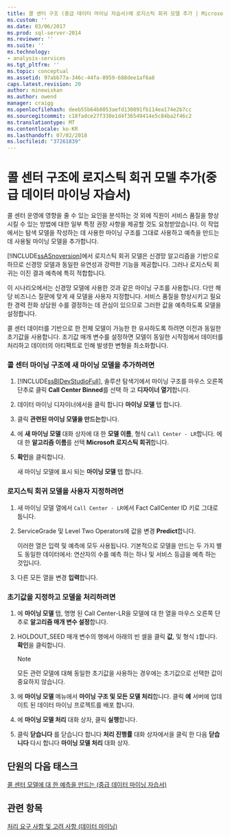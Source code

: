 ```yaml
---
title: 콜 센터 구조 (중급 데이터 마이닝 자습서)에 로지스틱 회귀 모델 추가 | Microsoft Docs
ms.custom: ''
ms.date: 03/06/2017
ms.prod: sql-server-2014
ms.reviewer: ''
ms.suite: ''
ms.technology:
- analysis-services
ms.tgt_pltfrm: ''
ms.topic: conceptual
ms.assetid: 97abb77a-346c-44fa-8959-688dee1af6a8
caps.latest.revision: 20
author: minewiskan
ms.author: owend
manager: craigg
ms.openlocfilehash: deeb55b64b8053aefd130891fb114ea174e2b7cc
ms.sourcegitcommit: c18fadce27f330e1d4f36549414e5c84ba2f46c2
ms.translationtype: MT
ms.contentlocale: ko-KR
ms.lasthandoff: 07/02/2018
ms.locfileid: "37261839"
---
```

# <a name="adding-a-logistic-regression-model-to-the-call-center-structure-intermediate-data-mining-tutorial"></a>콜 센터 구조에 로지스틱 회귀 모델 추가(중급 데이터 마이닝 자습서)
  콜 센터 운영에 영향을 줄 수 있는 요인을 분석하는 것 외에 직원이 서비스 품질을 향상시킬 수 있는 방법에 대한 일부 특정 권장 사항을 제공할 것도 요청받았습니다. 이 작업에서는 탐색 모델을 작성하는 데 사용한 마이닝 구조를 그대로 사용하고 예측을 만드는 데 사용될 마이닝 모델을 추가합니다.  
  
 [!INCLUDE[ssASnoversion](../includes/ssasnoversion-md.md)]에서 로지스틱 회귀 모델은 신경망 알고리즘을 기반으로 하므로 신경망 모델과 동일한 유연성과 강력한 기능을 제공합니다. 그러나 로지스틱 회귀는 이진 결과 예측에 특히 적합합니다.  
  
 이 시나리오에서는 신경망 모델에 사용한 것과 같은 마이닝 구조를 사용합니다. 다만 해당 비즈니스 질문에 맞게 새 모델을 사용자 지정합니다. 서비스 품질을 향상시키고 필요한 경력 전화 상담원 수를 결정하는 데 관심이 있으므로 그러한 값을 예측하도록 모델을 설정합니다.  
  
 콜 센터 데이터를 기반으로 한 전체 모델이 가능한 한 유사하도록 하려면 이전과 동일한 초기값을 사용합니다. 초기값 매개 변수를 설정하면 모델이 동일한 시작점에서 데이터를 처리하고 데이터의 아티팩트로 인해 발생한 변형을 최소화합니다.  
  
### <a name="to-add-a-new-mining-model-to-the-call-center-mining-structure"></a>콜 센터 마이닝 구조에 새 마이닝 모델을 추가하려면  
  
1.  [!INCLUDE[ssBIDevStudioFull](../includes/ssbidevstudiofull-md.md)], 솔루션 탐색기에서 마이닝 구조를 마우스 오른쪽 단추로 클릭 **Call Center Binned**를 선택 하 고 **디자이너 열기**합니다.  
  
2.  데이터 마이닝 디자이너에서을 클릭 합니다 **마이닝 모델** 탭 합니다.  
  
3.  클릭 **관련된 마이닝 모델을 만드는**합니다.  
  
4.  에 **새 마이닝 모델** 대화 상자에 대 한 **모델 이름**, 형식 `Call Center - LR`합니다.  에 대 한 **알고리즘 이름**를 선택 **Microsoft 로지스틱 회귀**합니다.  
  
5.  **확인**을 클릭합니다.  
  
     새 마이닝 모델에 표시 되는 **마이닝 모델** 탭 합니다.  
  
### <a name="to-customize-the-logistic-regression-model"></a>로지스틱 회귀 모델을 사용자 지정하려면  
  
1.  새 마이닝 모델 열에서 `Call Center - LR`에서 Fact CallCenter ID 키로 그대로 둡니다.  
  
2.  ServiceGrade 및 Level Two Operators에 값을 변경 **Predict**합니다.  
  
     이러한 열은 입력 및 예측에 모두 사용됩니다. 기본적으로 모델을 만드는 두 가지 별도 동일한 데이터에서: 연산자의 수를 예측 하는 하나 및 서비스 등급을 예측 하는 것입니다.  
  
3.  다른 모든 열을 변경 **입력**합니다.  
  
### <a name="to-specify-the-seed-and-process-the-models"></a>초기값을 지정하고 모델을 처리하려면  
  
1.  에 **마이닝 모델** 탭, 명명 된 Call Center-LR을 모델에 대 한 열을 마우스 오른쪽 단추로 **알고리즘 매개 변수 설정**합니다.  
  
2.  HOLDOUT_SEED 매개 변수의 행에서 아래의 빈 셀을 클릭 **값**, 및 형식 `1`합니다. **확인**을 클릭합니다.  
  
    > [!NOTE]  
    >  모든 관련 모델에 대해 동일한 초기값을 사용하는 경우에는 초기값으로 선택한 값이 중요하지 않습니다.  
  
3.  에 **마이닝 모델** 메뉴에서 **마이닝 구조 및 모든 모델 처리**합니다. 클릭 **예** 서버에 업데이트 된 데이터 마이닝 프로젝트를 배포 합니다.  
  
4.  에 **마이닝 모델 처리** 대화 상자, 클릭 **실행**합니다.  
  
5.  클릭 **닫습니다** 를 닫습니다 합니다 **처리 진행률** 대화 상자에서을 클릭 한 다음 **닫습니다** 다시 합니다 **마이닝 모델 처리** 대화 상자.  
  
## <a name="next-task-in-lesson"></a>단원의 다음 태스크  
 [콜 센터 모델에 대 한 예측을 만드는 &#40;중급 데이터 마이닝 자습서&#41;](../../2014/tutorials/create-predictions-call-center-models-intermediate-data-mining-tutorial.md)  
  
## <a name="see-also"></a>관련 항목  
 [처리 요구 사항 및 고려 사항 &#40;데이터 마이닝&#41;](../../2014/analysis-services/data-mining/processing-requirements-and-considerations-data-mining.md)  
  
  
